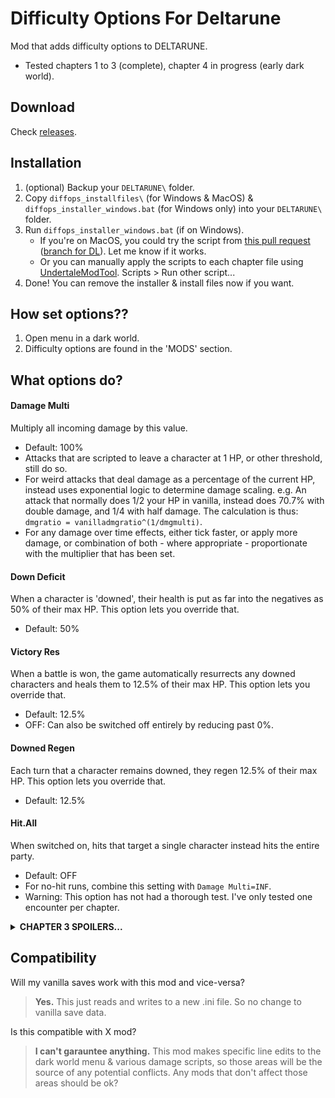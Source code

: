 # Difficulty Options For Deltarune
Mod that adds difficulty options to DELTARUNE.
 - Tested chapters 1 to 3 (complete), chapter 4 in progress (early dark world).

## Download
Check [releases](https://github.com/Emmehehe/DifficultyOptionsForDeltarune/releases).

## Installation
1. (optional) Backup your `DELTARUNE\` folder.
2. Copy `diffops_installfiles\` (for Windows & MacOS) & `diffops_installer_windows.bat` (for Windows only) into your `DELTARUNE\` folder.
3. Run `diffops_installer_windows.bat` (if on Windows).
   - If you're on MacOS, you could try the script from [this pull request](https://github.com/Emmehehe/DifficultyOptionsForDeltarune/pull/2) ([branch for DL](https://github.com/Emmehehe/DifficultyOptionsForDeltarune/tree/add-installer-for-macos)). Let me know if it works.
   - Or you can manually apply the scripts to each chapter file using [UndertaleModTool](https://github.com/UnderminersTeam/UndertaleModTool/releases). Scripts > Run other script...
4. Done! You can remove the installer & install files now if you want.

## How set options??
1. Open menu in a dark world.
2. Difficulty options are found in the 'MODS' section.

## What options do?
#### Damage Multi
Multiply all incoming damage by this value.
- Default: 100%
- Attacks that are scripted to leave a character at 1 HP, or other threshold, still do so.
- For weird attacks that deal damage as a percentage of the current HP, instead uses exponential logic to determine damage scaling. e.g. An attack that normally does 1/2 your HP in vanilla, instead does 70.7% with double damage, and 1/4 with half damage. The calculation is thus: `dmgratio = vanilladmgratio^(1/dmgmulti)`.
- For any damage over time effects, either tick faster, or apply more damage, or combination of both - where appropriate - proportionate with the multiplier that has been set.

#### Down Deficit
When a character is 'downed', their health is put as far into the negatives as 50% of their max HP. This option lets you override that. 
- Default: 50%

#### Victory Res
When a battle is won, the game automatically resurrects any downed characters and heals them to 12.5% of their max HP. This option lets you override that.
- Default: 12.5%
- OFF: Can also be switched off entirely by reducing past 0%.

#### Downed Regen
Each turn that a character remains downed, they regen 12.5% of their max HP. This option lets you override that.
- Default: 12.5%

#### Hit.All
When switched on, hits that target a single character instead hits the entire party. 
- Default: OFF
- For no-hit runs, combine this setting with `Damage Multi=INF`.
- Warning: This option has not had a thorough test. I've only tested one encounter per chapter.

<details> 
  <summary><strong>CHAPTER 3 SPOILERS...</strong></summary>

  > #### Gameboard Dmg X
  > Multiplier for the damage in the chapter 3 game boards.
  > - Only shows up in the menu in chapter 3.
  > - Default: INHERIT
  > - INHERIT - Can also be set to inherit from the 'Damage Multi' setting by reducing past 0%.
  > - Attacks that are scripted to leave a character at 1 HP, or other threshold, still do so.
</details>

## Compatibility
Will my vanilla saves work with this mod and vice-versa?
> **Yes.**
> This just reads and writes to a new .ini file. So no change to vanilla save data.

Is this compatible with X mod?
> **I can't garauntee anything.** This mod makes specific line edits to the dark world menu & various damage scripts, so those areas will be the source of any potential conflicts. Any mods that don't affect those areas should be ok?
